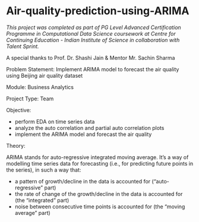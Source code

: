 # Air-quality-prediction-using-ARIMA

*This project was completed as part of PG Level Advanced Certification Programme in Computational Data Science coursework at Centre for Continuing Education - Indian Institute of Science in collaboration with Talent Sprint.*

A special thanks to Prof. Dr. Shashi Jain & Mentor Mr. Sachin Sharma 

Problem Statement: Implement ARIMA model to forecast the air quality using Beijing air quality dataset

Module: Business Analytics 

Project Type: Team 

Objective: 
- perform EDA on time series data
- analyze the auto correlation and partial auto correlation plots
- implement the ARIMA model and forecast the air quality

Theory: 

ARIMA stands for auto-regressive integrated moving average. It’s a way of modelling time series data for forecasting (i.e., for predicting future points in the series), in such a way that:
- a pattern of growth/decline in the data is accounted for (“auto-regressive” part)
- the rate of change of the growth/decline in the data is accounted for (the “integrated” part)
- noise between consecutive time points is accounted for (the “moving average” part)

